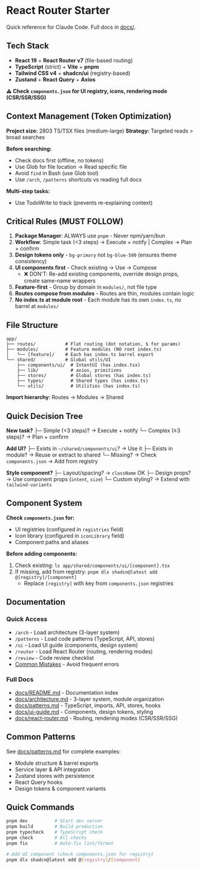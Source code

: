 # React Router Starter

Quick reference for Claude Code. Full docs in [docs/](docs/).

## Tech Stack

- **React 19** + **React Router v7** (file-based routing)
- **TypeScript** (strict) + **Vite** + **pnpm**
- **Tailwind CSS v4** + **shadcn/ui** (registry-based)
- **Zustand** + **React Query** + **Axios**

**⚠️ Check `components.json` for UI registry, icons, rendering mode (CSR/SSR/SSG)**

## Context Management (Token Optimization)

**Project size:** 2803 TS/TSX files (medium-large)
**Strategy:** Targeted reads > broad searches

**Before searching:**
- Check docs first (offline, no tokens)
- Use Glob for file location → Read specific file
- Avoid `find` in Bash (use Glob tool)
- Use `/arch`, `/patterns` shortcuts vs reading full docs

**Multi-step tasks:**
- Use TodoWrite to track (prevents re-explaining context)

## Critical Rules (MUST FOLLOW)

1. **Package Manager**: ALWAYS use `pnpm` - Never npm/yarn/bun
2. **Workflow**: Simple task (<3 steps) → Execute + notify | Complex → Plan + confirm
3. **Design tokens only** - `bg-primary` not `bg-blue-500` (ensures theme consistency)
4. **UI components first** - Check existing → Use → Compose
   - ❌ DON'T: Re-add existing components, override design props, create same-name wrappers
5. **Feature-first** - Group by domain in `modules/`, not file type
6. **Routes compose from modules** - Routes are thin, modules contain logic
7. **No index.ts at module root** - Each module has its own `index.ts`, no barrel at `modules/`

## File Structure

```
app/
├── routes/           # Flat routing (dot notation, $ for params)
├── modules/          # Feature modules (NO root index.ts)
│   └── [feature]/    # Each has index.ts barrel export
└── shared/           # Global utils/UI
    ├── components/ui/  # IntentUI (has index.tsx)
    ├── lib/            # axios, primitives
    ├── stores/         # Global stores (has index.ts)
    ├── types/          # Shared types (has index.ts)
    └── utils/          # Utilities (has index.ts)
```

**Import hierarchy**: Routes → Modules → Shared

## Quick Decision Tree

**New task?**
├─ Simple (<3 steps)? → Execute + notify
└─ Complex (≥3 steps)? → Plan + confirm

**Add UI?**
├─ Exists in `~/shared/components/ui`? → Use it
├─ Exists in module? → Reuse or extract to shared
└─ Missing? → Check `components.json` → Add from registry

**Style component?**
├─ Layout/spacing? → `className` OK
├─ Design props? → Use component props (`intent`, `size`)
└─ Custom styling? → Extend with `tailwind-variants`

## Component System

**Check `components.json` for:**
- UI registries (configured in `registries` field)
- Icon library (configured in `iconLibrary` field)
- Component paths and aliases

**Before adding components:**
1. Check existing: `ls app/shared/components/ui/[component].tsx`
2. If missing, add from registry: `pnpm dlx shadcn@latest add @[registry]/[component]`
   - Replace `[registry]` with key from `components.json` registries

## Documentation

### Quick Access
- `/arch` - Load architecture (3-layer system)
- `/patterns` - Load code patterns (TypeScript, API, stores)
- `/ui` - Load UI guide (components, design system)
- `/router` - Load React Router (routing, rendering modes)
- `/review` - Code review checklist
- [Common Mistakes](docs/common-mistakes.md) - Avoid frequent errors

### Full Docs
- [docs/README.md](docs/README.md) - Documentation index
- [docs/architecture.md](docs/architecture.md) - 3-layer system, module organization
- [docs/patterns.md](docs/patterns.md) - TypeScript, imports, API, stores, hooks
- [docs/ui-guide.md](docs/ui-guide.md) - Components, design tokens, styling
- [docs/react-router.md](docs/react-router.md) - Routing, rendering modes (CSR/SSR/SSG)

## Common Patterns

See [docs/patterns.md](docs/patterns.md) for complete examples:
- Module structure & barrel exports
- Service layer & API integration
- Zustand stores with persistence
- React Query hooks
- Design tokens & component variants

## Quick Commands

```bash
pnpm dev          # Start dev server
pnpm build        # Build production
pnpm typecheck    # TypeScript check
pnpm check        # All checks
pnpm fix          # Auto-fix lint/format

# Add UI component (check components.json for registry)
pnpm dlx shadcn@latest add @[registry]/[component]
```
